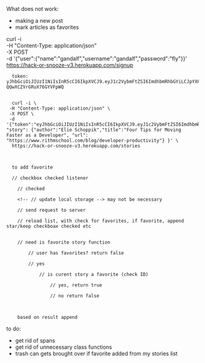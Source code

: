 What does not work:
- making a new post
- mark articles as favorites


curl -i \
     -H "Content-Type: application/json" \
     -X POST \
     -d '{"user":{"name":"gandalf","username":"gandalf","password":"fly"}}' \
      https://hack-or-snooze-v3.herokuapp.com/signup


      token: yJhbGciOiJIUzI1NiIsInR5cCI6IkpXVCJ9.eyJ1c2VybmFtZSI6ImdhbmRhbGYiLCJpYXQiOjE1OTk1MDc5NzR9.jyqMqSbJ7zaU5Gv0HGAjk-QQwXCZVrGRuX76GYVFpWQ


      curl -i \
     -H "Content-Type: application/json" \
     -X POST \
     -d '{"token":"eyJhbGciOiJIUzI1NiIsInR5cCI6IkpXVCJ9.eyJ1c2VybmFtZSI6ImdhbmRhbGYiLCJpYXQiOjE1OTk1MjQyMDV9.3IQjInci84KsUXYXEOOlvFA4TxOOJr4Ayqx5oEuLDXE", "story": {"author":"Elie Schoppik","title":"Four Tips for Moving Faster as a Developer", "url": "https://www.rithmschool.com/blog/developer-productivity"} }' \
      https://hack-or-snooze-v3.herokuapp.com/stories



      to add favorite

      // checkbox checked listener

        // checked

        <!-- // update local storage --> may not be necessary

        // send request to server

        // reload list, with check for favorites, if favorite, append star/keep checkboax checked etc


        // need is favorite story function

            // user has favorites? return false

            // yes 
            
                // is curent story a favorite (check ID) 
                    
                    // yes, return true

                    // no return false



        based on result append



to do:


- get rid of spans
- get rid of unnecessary class functions
- trash can gets brought over if favorite added from my stories list

